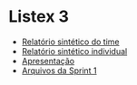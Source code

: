 # Listex 3


<ul>
  <li><a target="_blank" href="https://drive.google.com/file/d/1ATQ5w91Vfmg4-sBqBF7WU8HND4R1Xvb_/view?usp=sharing">Relatório sintético do time</a></li>
  <li><a target="_blank" href="relatorio-individual-sprint-1-lucas-barioni.pdf">Relatório sintético individual</a></li>
  <li><a target="_blank" href="https://drive.google.com/file/d/1lJdigta-QpIke8qFikEnoy9wVNaYbbUV/view?usp=sharing">Apresentação</a></li>
  <li><a target="_blank" href="https://drive.google.com/drive/folders/1jWTNkhy8PoAzE0tkC1-qriPAwKC1M7YN?usp=sharing">Arquivos da Sprint 1</a></li>
</ul>

